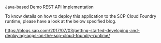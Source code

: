 Java-based Demo REST API Implementation

To know details on how to deploy this application to the SCP Cloud Foundry runtime, please have a look at the below specified blog.

https://blogs.sap.com/2017/07/03/getting-started-developing-and-deploying-apps-on-the-scp-cloud-foundry-runtime/
